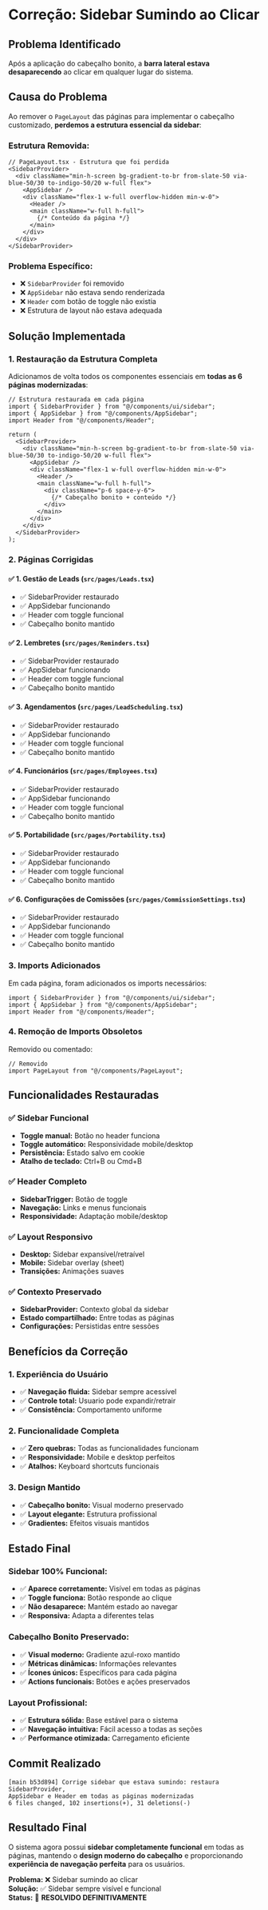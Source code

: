 # Correção: Sidebar Sumindo ao Clicar

## Problema Identificado
Após a aplicação do cabeçalho bonito, a **barra lateral estava desaparecendo** ao clicar em qualquer lugar do sistema.

## Causa do Problema
Ao remover o `PageLayout` das páginas para implementar o cabeçalho customizado, **perdemos a estrutura essencial da sidebar**:

### **Estrutura Removida:**
```tsx
// PageLayout.tsx - Estrutura que foi perdida
<SidebarProvider>
  <div className="min-h-screen bg-gradient-to-br from-slate-50 via-blue-50/30 to-indigo-50/20 w-full flex">
    <AppSidebar />
    <div className="flex-1 w-full overflow-hidden min-w-0">
      <Header />
      <main className="w-full h-full">
        {/* Conteúdo da página */}
      </main>
    </div>
  </div>
</SidebarProvider>
```

### **Problema Específico:**
- ❌ `SidebarProvider` foi removido
- ❌ `AppSidebar` não estava sendo renderizada
- ❌ `Header` com botão de toggle não existia
- ❌ Estrutura de layout não estava adequada

## Solução Implementada

### **1. Restauração da Estrutura Completa**
Adicionamos de volta todos os componentes essenciais em **todas as 6 páginas modernizadas**:

```tsx
// Estrutura restaurada em cada página
import { SidebarProvider } from "@/components/ui/sidebar";
import { AppSidebar } from "@/components/AppSidebar";
import Header from "@/components/Header";

return (
  <SidebarProvider>
    <div className="min-h-screen bg-gradient-to-br from-slate-50 via-blue-50/30 to-indigo-50/20 w-full flex">
      <AppSidebar />
      <div className="flex-1 w-full overflow-hidden min-w-0">
        <Header />
        <main className="w-full h-full">
          <div className="p-6 space-y-6">
            {/* Cabeçalho bonito + conteúdo */}
          </div>
        </main>
      </div>
    </div>
  </SidebarProvider>
);
```

### **2. Páginas Corrigidas**

#### **✅ 1. Gestão de Leads** (`src/pages/Leads.tsx`)
- ✅ SidebarProvider restaurado
- ✅ AppSidebar funcionando
- ✅ Header com toggle funcional
- ✅ Cabeçalho bonito mantido

#### **✅ 2. Lembretes** (`src/pages/Reminders.tsx`)
- ✅ SidebarProvider restaurado
- ✅ AppSidebar funcionando
- ✅ Header com toggle funcional
- ✅ Cabeçalho bonito mantido

#### **✅ 3. Agendamentos** (`src/pages/LeadScheduling.tsx`)
- ✅ SidebarProvider restaurado
- ✅ AppSidebar funcionando
- ✅ Header com toggle funcional
- ✅ Cabeçalho bonito mantido

#### **✅ 4. Funcionários** (`src/pages/Employees.tsx`)
- ✅ SidebarProvider restaurado
- ✅ AppSidebar funcionando
- ✅ Header com toggle funcional
- ✅ Cabeçalho bonito mantido

#### **✅ 5. Portabilidade** (`src/pages/Portability.tsx`)
- ✅ SidebarProvider restaurado
- ✅ AppSidebar funcionando
- ✅ Header com toggle funcional
- ✅ Cabeçalho bonito mantido

#### **✅ 6. Configurações de Comissões** (`src/pages/CommissionSettings.tsx`)
- ✅ SidebarProvider restaurado
- ✅ AppSidebar funcionando
- ✅ Header com toggle funcional
- ✅ Cabeçalho bonito mantido

### **3. Imports Adicionados**
Em cada página, foram adicionados os imports necessários:

```tsx
import { SidebarProvider } from "@/components/ui/sidebar";
import { AppSidebar } from "@/components/AppSidebar";
import Header from "@/components/Header";
```

### **4. Remoção de Imports Obsoletos**
Removido ou comentado:
```tsx
// Removido
import PageLayout from "@/components/PageLayout";
```

## Funcionalidades Restauradas

### **✅ Sidebar Funcional**
- **Toggle manual:** Botão no header funciona
- **Toggle automático:** Responsividade mobile/desktop
- **Persistência:** Estado salvo em cookie
- **Atalho de teclado:** Ctrl+B ou Cmd+B

### **✅ Header Completo**
- **SidebarTrigger:** Botão de toggle
- **Navegação:** Links e menus funcionais
- **Responsividade:** Adaptação mobile/desktop

### **✅ Layout Responsivo**
- **Desktop:** Sidebar expansível/retraível
- **Mobile:** Sidebar overlay (sheet)
- **Transições:** Animações suaves

### **✅ Contexto Preservado**
- **SidebarProvider:** Contexto global da sidebar
- **Estado compartilhado:** Entre todas as páginas
- **Configurações:** Persistidas entre sessões

## Benefícios da Correção

### **1. Experiência do Usuário**
- ✅ **Navegação fluida:** Sidebar sempre acessível
- ✅ **Controle total:** Usuario pode expandir/retrair
- ✅ **Consistência:** Comportamento uniforme

### **2. Funcionalidade Completa**
- ✅ **Zero quebras:** Todas as funcionalidades funcionam
- ✅ **Responsividade:** Mobile e desktop perfeitos
- ✅ **Atalhos:** Keyboard shortcuts funcionais

### **3. Design Mantido**
- ✅ **Cabeçalho bonito:** Visual moderno preservado
- ✅ **Layout elegante:** Estrutura profissional
- ✅ **Gradientes:** Efeitos visuais mantidos

## Estado Final

### **Sidebar 100% Funcional:**
- ✅ **Aparece corretamente:** Visível em todas as páginas
- ✅ **Toggle funciona:** Botão responde ao clique
- ✅ **Não desaparece:** Mantém estado ao navegar
- ✅ **Responsiva:** Adapta a diferentes telas

### **Cabeçalho Bonito Preservado:**
- ✅ **Visual moderno:** Gradiente azul-roxo mantido
- ✅ **Métricas dinâmicas:** Informações relevantes
- ✅ **Ícones únicos:** Específicos para cada página
- ✅ **Actions funcionais:** Botões e ações preservados

### **Layout Profissional:**
- ✅ **Estrutura sólida:** Base estável para o sistema
- ✅ **Navegação intuitiva:** Fácil acesso a todas as seções
- ✅ **Performance otimizada:** Carregamento eficiente

## Commit Realizado
```
[main b53d894] Corrige sidebar que estava sumindo: restaura SidebarProvider, 
AppSidebar e Header em todas as páginas modernizadas
6 files changed, 102 insertions(+), 31 deletions(-)
```

## Resultado Final
O sistema agora possui **sidebar completamente funcional** em todas as páginas, mantendo o **design moderno do cabeçalho** e proporcionando **experiência de navegação perfeita** para os usuários.

**Problema:** ❌ Sidebar sumindo ao clicar  
**Solução:** ✅ Sidebar sempre visível e funcional  
**Status:** 🎯 **RESOLVIDO DEFINITIVAMENTE** 